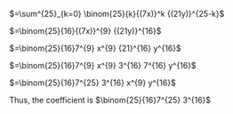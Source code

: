 $=\sum^{25}_{k=0} \binom{25}{k}{(7x)}^k {(21y)}^{25-k}$

$=\binom{25}{16}{(7x)}^{9} {(21y)}^{16}$

$=\binom{25}{16}7^{9} x^{9} {21}^{16} y^{16}$

$=\binom{25}{16}7^{9} x^{9} 3^{16} 7^{16} y^{16}$

$=\binom{25}{16}7^{25} 3^{16} x^{9} y^{16}$

Thus, the coefficient is $\binom{25}{16}7^{25} 3^{16}$
